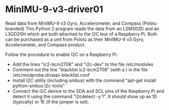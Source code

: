 # MinIMU-9-v3-driver01

Read data from MinIMU-9 v3 Gyro, Accelerometer, and Compass (Pololu branded)
This Python 2 program reads the data from an LSM303D and an L3GD20H which are both attached to the I2C bus of a Raspberry Pi.
Both can be purchased as a unit from Pololu as their MinIMU-9 v3 Gyro, Accelerometer, and Compass  product.

Follow the procedure to enable I2C on a Raspberry Pi:

- Add the lines "ic2-bcm2708" and "i2c-dev" to the file /etc/modules
- Comment out the line "blacklist ic2-bcm2708" (with a ) in the file /etc/modprobe.d/raspi-blacklist.conf
- Install I2C utility (including smbus) with the command "apt-get install python-smbus i2c-tools"
- Connect the I2C device to the SDA and SCL pins of the Raspberry Pi and detect it using the command "i2cdetect -y 1".  It should show up as 1D (typically) or 1E (if the jumper is set).
